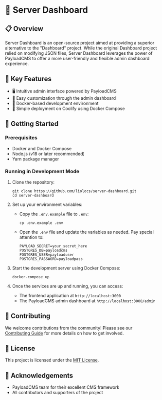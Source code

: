 # 🚀 Server Dashboard

## 📋 Overview

Server Dashboard is an open-source project aimed at providing a superior alternative to the "Dashboard" project. While the original Dashboard project relied on modifying JSON files, Server Dashboard leverages the power of PayloadCMS to offer a more user-friendly and flexible admin dashboard experience.

## 🌟 Key Features

- 🖥️ Intuitive admin interface powered by PayloadCMS
- 🔧 Easy customization through the admin dashboard
- 🚀 Docker-based development environment
- 🐳 Simple deployment on Coolify using Docker Compose

## 🚀 Getting Started

### Prerequisites

- Docker and Docker Compose
- Node.js (v18 or later recommended)
- Yarn package manager

### Running in Development Mode

1. Clone the repository:
   ```
   git clone https://github.com/liolocs/server-dashboard.git
   cd server-dashboard
   ```

2. Set up your environment variables:
   - Copy the `.env.example` file to `.env`:
     ```
     cp .env.example .env
     ```
   - Open the `.env` file and update the variables as needed. Pay special attention to:
     ```
     PAYLOAD_SECRET=your_secret_here
     POSTGRES_DB=payloadcms
     POSTGRES_USER=payloaduser
     POSTGRES_PASSWORD=payloadpass
     ```

3. Start the development server using Docker Compose:
   ```
   docker-compose up
   ```

4. Once the services are up and running, you can access:
   - The frontend application at `http://localhost:3000`
   - The PayloadCMS admin dashboard at `http://localhost:3000/admin`

## 🤝 Contributing

We welcome contributions from the community! Please see our [Contributing Guide](CONTRIBUTING.md) for more details on how to get involved.

## 📄 License

This project is licensed under the [MIT License](LICENSE).

## 🙏 Acknowledgements

- PayloadCMS team for their excellent CMS framework
- All contributors and supporters of the project